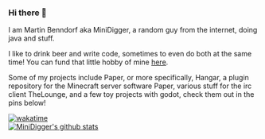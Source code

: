### Hi there 👋

I am Martin Benndorf aka MiniDigger, a random guy from the internet, doing java and stuff.  

I like to drink beer and write code, sometimes to even do both at the same time! You can fund that little hobby of mine [here](https://github.com/sponsors/MiniDigger).

Some of my projects include Paper, or more specifically, Hangar, a plugin repository for the Minecraft server software Paper, various stuff for the irc client TheLounge, and a few toy projects with godot, check them out in the pins below!

[![wakatime](https://wakatime.com/badge/user/46de72cf-d07f-41cf-be3d-1c8342d73850.svg?style=for-the-badge)](https://wakatime.com/@46de72cf-d07f-41cf-be3d-1c8342d73850)  
[![MiniDigger's github stats](https://github-readme-stats.vercel.app/api?username=MiniDigger)](https://github.com/anuraghazra/github-readme-stats)
